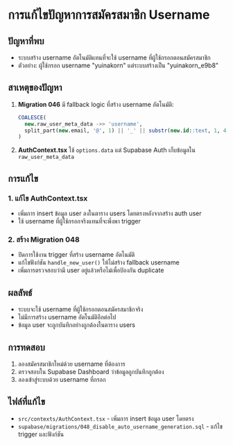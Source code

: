 # การแก้ไขปัญหาการสมัครสมาชิก Username

## ปัญหาที่พบ
- ระบบสร้าง username อัตโนมัติแทนที่จะใช้ username ที่ผู้ใช้กรอกตอนสมัครสมาชิก
- ตัวอย่าง: ผู้ใช้กรอก username "yuinakorn" แต่ระบบสร้างเป็น "yuinakorn_e9b8"

## สาเหตุของปัญหา
1. **Migration 046** มี fallback logic ที่สร้าง username อัตโนมัติ:
   ```sql
   COALESCE(
     new.raw_user_meta_data ->> 'username',
     split_part(new.email, '@', 1) || '_' || substr(new.id::text, 1, 4)
   )
   ```

2. **AuthContext.tsx** ใช้ `options.data` แต่ Supabase Auth เก็บข้อมูลใน `raw_user_meta_data`

## การแก้ไข

### 1. แก้ไข AuthContext.tsx
- เพิ่มการ insert ข้อมูล user ลงในตาราง users โดยตรงหลังจากสร้าง auth user
- ใช้ username ที่ผู้ใช้กรอกจริงแทนที่จะพึ่งพา trigger

### 2. สร้าง Migration 048
- ปิดการใช้งาน trigger ที่สร้าง username อัตโนมัติ
- แก้ไขฟังก์ชัน `handle_new_user()` ให้ไม่สร้าง fallback username
- เพิ่มการตรวจสอบว่ามี user อยู่แล้วหรือไม่เพื่อป้องกัน duplicate

## ผลลัพธ์
- ระบบจะใช้ username ที่ผู้ใช้กรอกตอนสมัครสมาชิกจริง
- ไม่มีการสร้าง username อัตโนมัติอีกต่อไป
- ข้อมูล user จะถูกบันทึกอย่างถูกต้องในตาราง users

## การทดสอบ
1. ลองสมัครสมาชิกใหม่ด้วย username ที่ต้องการ
2. ตรวจสอบใน Supabase Dashboard ว่าข้อมูลถูกบันทึกถูกต้อง
3. ลองเข้าสู่ระบบด้วย username ที่กรอก

## ไฟล์ที่แก้ไข
- `src/contexts/AuthContext.tsx` - เพิ่มการ insert ข้อมูล user โดยตรง
- `supabase/migrations/048_disable_auto_username_generation.sql` - แก้ไข trigger และฟังก์ชัน 